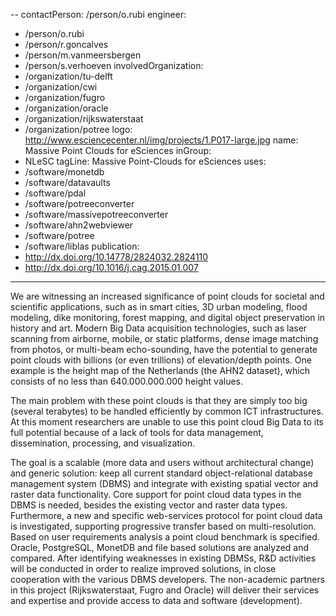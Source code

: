 --
contactPerson: /person/o.rubi
engineer:
- /person/o.rubi
- /person/r.goncalves
- /person/m.vanmeersbergen
- /person/s.verhoeven
involvedOrganization:
- /organization/tu-delft
- /organization/cwi
- /organization/fugro
- /organization/oracle
- /organization/rijkswaterstaat
- /organization/potree
logo: http://www.esciencecenter.nl/img/projects/1.P017-large.jpg
name: Massive Point Clouds for eSciences
inGroup:
- NLeSC
tagLine: Massive Point-Clouds for eSciences
uses:
- /software/monetdb
- /software/datavaults
- /software/pdal
- /software/potreeconverter
- /software/massivepotreeconverter
- /software/ahn2webviewer
- /software/potree
- /software/liblas
publication:
- http://dx.doi.org/10.14778/2824032.2824110
- http://dx.doi.org/10.1016/j.cag.2015.01.007
---
We are witnessing an increased significance of point clouds for societal and scientific applications, such as in smart cities, 3D urban modeling, flood modeling, dike monitoring, forest mapping, and digital object preservation in history and art. Modern Big Data acquisition technologies, such as laser scanning from airborne, mobile, or static platforms, dense image matching from photos, or multi-beam echo-sounding, have the potential to generate point clouds with billions (or even trillions) of elevation/depth points. One example is the height map of the Netherlands (the  AHN2 dataset), which consists of no less than 640.000.000.000 height values.

The main problem with these point clouds is that they are simply too big (several terabytes) to be handled efficiently by common ICT infrastructures. At this moment researchers are unable to use this point cloud Big Data to its full potential because of a lack of tools for data management, dissemination, processing, and visualization.

The goal is a scalable (more data and users without architectural change) and generic solution: keep all current standard object-relational database management system (DBMS) and integrate with existing spatial vector and raster data functionality. Core support for point cloud data types in the DBMS is needed, besides the existing vector and raster data types. Furthermore, a new and specific web-services protocol for point cloud data is investigated, supporting progressive transfer based on multi-resolution. Based on user requirements analysis a point cloud benchmark is specified. Oracle, PostgreSQL, MonetDB and file based solutions are analyzed and compared. After identifying weaknesses in existing DBMSs, R&D activities will be conducted in order to realize improved solutions, in close cooperation with the various DBMS developers. The non-academic partners in this project (Rijkswaterstaat, Fugro and Oracle) will deliver their services and expertise and provide access to data and software (development).
